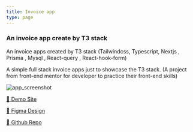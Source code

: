 ```yaml
---
title: Invoice app
type: page
---
```



### An invoice app create by T3 stack

An invoice apps created by T3 stack (Tailwindcss, Typescript, Nextjs , Prisma , Mysql , React-query , React-hook-form)

A simple full stack invoice apps just to showcase the T3 stack. (A project from front-end mentor for developer to practice their front-end skills)

![app_screenshot](/images/invoice_app_screenshot.png)

[:rocket: Demo Site](https://invoice-demo.jyooi.com/)

[:art: Figma Design](https://www.figma.com/file/JLdjqmOYSgXEGbxcygVeVY/invoice-app?type=design&node-id=0-1&mode=design&t=uCXQtmIqfkyLsR4P-0)

[:octopus: Github Repo](https://github.com/jyooi/invoice-app)